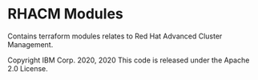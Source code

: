 # RHACM Modules

Contains terraform modules relates to Red Hat Advanced Cluster Management.

Copyright IBM Corp. 2020, 2020
This code is released under the Apache 2.0 License.
